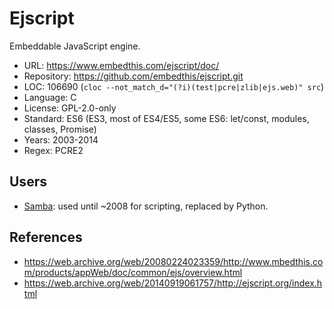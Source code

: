 # Ejscript

Embeddable JavaScript engine.

* URL:        https://www.embedthis.com/ejscript/doc/
* Repository: https://github.com/embedthis/ejscript.git
* LOC:        106690 (`cloc --not_match_d="(?i)(test|pcre|zlib|ejs.web)" src`)
* Language:   C
* License:    GPL-2.0-only
* Standard:   ES6 (ES3, most of ES4/ES5, some ES6: let/const, modules, classes, Promise)
* Years:      2003-2014
* Regex:      PCRE2

## Users

* [Samba](https://www.samba.org/~jelmer/samba4-status-xp08.pdf): used until ~2008 for scripting, replaced by Python.

## References

* https://web.archive.org/web/20080224023359/http://www.mbedthis.com/products/appWeb/doc/common/ejs/overview.html
* https://web.archive.org/web/20140919061757/http://ejscript.org/index.html
